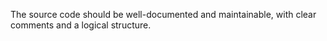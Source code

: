 The source code should be well-documented and maintainable, with clear comments and a logical structure.